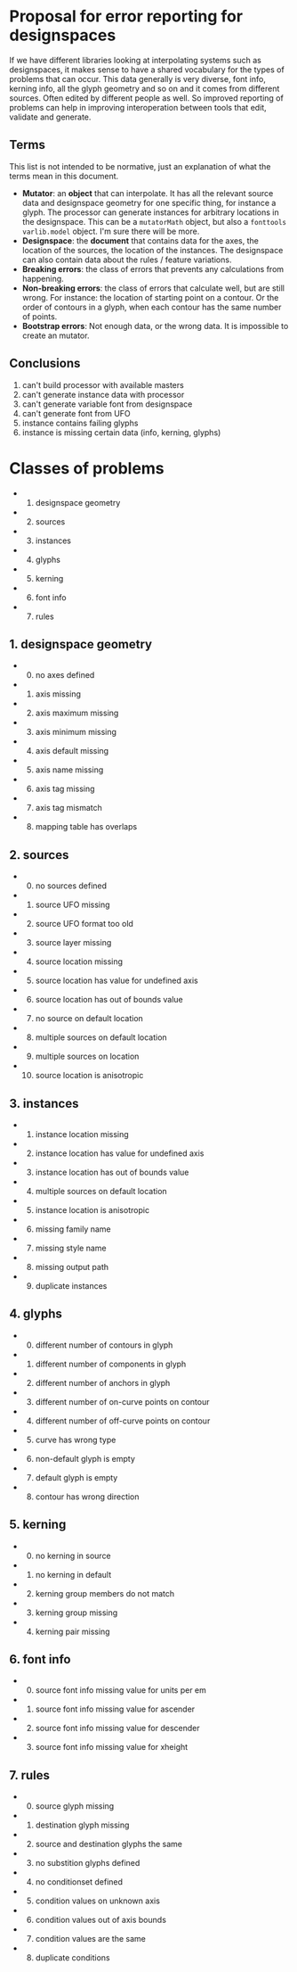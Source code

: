 # Proposal for error reporting for designspaces

If we have different libraries looking at interpolating systems such as designspaces, it makes sense to have a shared vocabulary for the types of problems that can occur. This data generally is very diverse, font info, kerning info, all the glyph geometry and so on and it comes from different sources. Often edited by different people as well. So improved reporting of problems can help in improving interoperation between tools that edit, validate and generate.

## Terms
This list is not intended to be normative, just an explanation of what the terms mean in this document. 

* **Mutator**: an **object** that can interpolate. It has all the relevant source data and designspace geometry for one specific thing, for instance a glyph. The processor can generate instances for arbitrary locations in the designspace. This can be a `mutatorMath` object, but also a `fonttools varlib.model` object. I'm sure there will be more.
* **Designspace**: the **document** that contains data for the axes, the location of the sources, the location of the instances. The designspace can also contain data about the rules / feature variations.
* **Breaking errors**: the class of errors that prevents any calculations from happening.
* **Non-breaking errors**: the class of errors that calculate well, but are still wrong. For instance: the location of starting point on a contour. Or the order of contours in a glyph, when each contour has the same number of points.
* **Bootstrap errors**: Not enough data, or the wrong data. It is impossible to create an mutator.

## Conclusions
1. can't build processor with available masters
2. can't generate instance data with processor
3. can't generate variable font from designspace
4. can't generate font from UFO
4. instance contains failing glyphs
5. instance is missing certain data (info, kerning, glyphs)

# Classes of problems
  * 1. designspace geometry
  * 2. sources
  * 3. instances
  * 4. glyphs
  * 5. kerning
  * 6. font info
  * 7. rules

## 1. designspace geometry

  * 0. no axes defined
  * 1. axis missing
  * 2. axis maximum missing
  * 3. axis minimum missing
  * 4. axis default missing
  * 5. axis name missing
  * 6. axis tag missing
  * 7. axis tag mismatch
  * 8. mapping table has overlaps

## 2. sources

  * 0. no sources defined
  * 1. source UFO missing
  * 2. source UFO format too old
  * 3. source layer missing
  * 4. source location missing
  * 5. source location has value for undefined axis
  * 6. source location has out of bounds value
  * 7. no source on default location
  * 8. multiple sources on default location
  * 9. multiple sources on location
  * 10. source location is anisotropic

## 3. instances

  * 1. instance location missing
  * 2. instance location has value for undefined axis
  * 3. instance location has out of bounds value
  * 4. multiple sources on default location
  * 5. instance location is anisotropic
  * 6. missing family name
  * 7. missing style name
  * 8. missing output path
  * 9. duplicate instances

## 4. glyphs

  * 0. different number of contours in glyph
  * 1. different number of components in glyph
  * 2. different number of anchors in glyph
  * 3. different number of on-curve points on contour
  * 4. different number of off-curve points on contour
  * 5. curve has wrong type
  * 6. non-default glyph is empty
  * 7. default glyph is empty
  * 8. contour has wrong direction

## 5. kerning

  * 0. no kerning in source
  * 1. no kerning in default
  * 2. kerning group members do not match
  * 3. kerning group missing
  * 4. kerning pair missing

## 6. font info

  * 0. source font info missing value for units per em
  * 1. source font info missing value for ascender
  * 2. source font info missing value for descender
  * 3. source font info missing value for xheight

## 7. rules

  * 0. source glyph missing
  * 1. destination glyph missing
  * 2. source and destination glyphs the same
  * 3. no substition glyphs defined
  * 4. no conditionset defined
  * 5. condition values on unknown axis
  * 6. condition values out of axis bounds
  * 7. condition values are the same
  * 8. duplicate conditions

